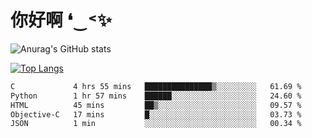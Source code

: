 # 你好啊 ❛‿˂✨

![Anurag's GitHub stats](https://github-readme-stats.vercel.app/api?username=ZombieFly&count_private=true&show_icons=true)

[![Top Langs](https://github-readme-stats.vercel.app/api/top-langs/?username=ZombieFly&layout=compact&count_private=true&hide=Ruby,makefile)](https://github.com/anuraghazra/github-readme-stats)

<!--START_SECTION:waka-->

```txt
C             4 hrs 55 mins   ███████████████▒░░░░░░░░░   61.69 %
Python        1 hr 57 mins    ██████░░░░░░░░░░░░░░░░░░░   24.60 %
HTML          45 mins         ██▒░░░░░░░░░░░░░░░░░░░░░░   09.57 %
Objective-C   17 mins         █░░░░░░░░░░░░░░░░░░░░░░░░   03.73 %
JSON          1 min           ░░░░░░░░░░░░░░░░░░░░░░░░░   00.34 %
```

<!--END_SECTION:waka-->
